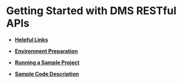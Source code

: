 # Getting Started with DMS RESTful APIs<a name="EN-US_TOPIC_0235794876"></a>

-   **[Helpful Links](helpful-links.md)**  

-   **[Environment Preparation](environment-preparation.md)**  

-   **[Running a Sample Project](running-a-sample-project.md)**  

-   **[Sample Code Description](sample-code-description.md)**  



